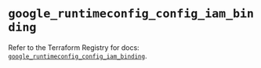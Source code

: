 # `google_runtimeconfig_config_iam_binding`

Refer to the Terraform Registry for docs: [`google_runtimeconfig_config_iam_binding`](https://registry.terraform.io/providers/hashicorp/google-beta/5.29.0/docs/resources/google_runtimeconfig_config_iam_binding).
